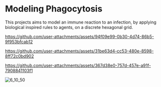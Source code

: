 # Modeling Phagocytosis

This projects aims to model an immune reaction to an infection, by applying biological inspired rules to agents, on a discrete hexagonal grid. 


https://github.com/user-attachments/assets/94f09e99-0b30-4d74-86b5-9f953bfcab12


https://github.com/user-attachments/assets/31be63d4-cc53-480e-8598-8ff72c0bd902



https://github.com/user-attachments/assets/367d38e0-757d-457e-a91f-7908841103f1

![6_10_50](https://github.com/user-attachments/assets/b3c9227d-0c17-4fc7-81cb-16fa62324722)

